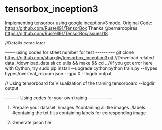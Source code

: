 # tensorbox_inception3

Implementing tensorbox using google inceptionv3 mode.
Original Code: https://github.com/Russell91/TensorBox
Thanks @bernardopires  https://github.com/Russell91/TensorBox/issues/18

//Details come later

----- using codes for street number for test ----------
git clone https://github.com/shangliy/tensorbox_inception3.git
//Download related data
./download_data.sh
cd utils && make && cd ..
//if you got error here with Cython, try sudo pip install --upgrade cython
python train.py --hypes hypes/overfeat_rezoom.json --gpu 0 --logdir output

// Using tensorboard for Visualization of the training
 tensorboard --logdir output



 ------- Using codes for your own trainig ------------
 1. Prepare your dataset
 ./images #containing all the images
 ./labels #containig the txt files containing labels for corresponding image

 2. Generate jason file
